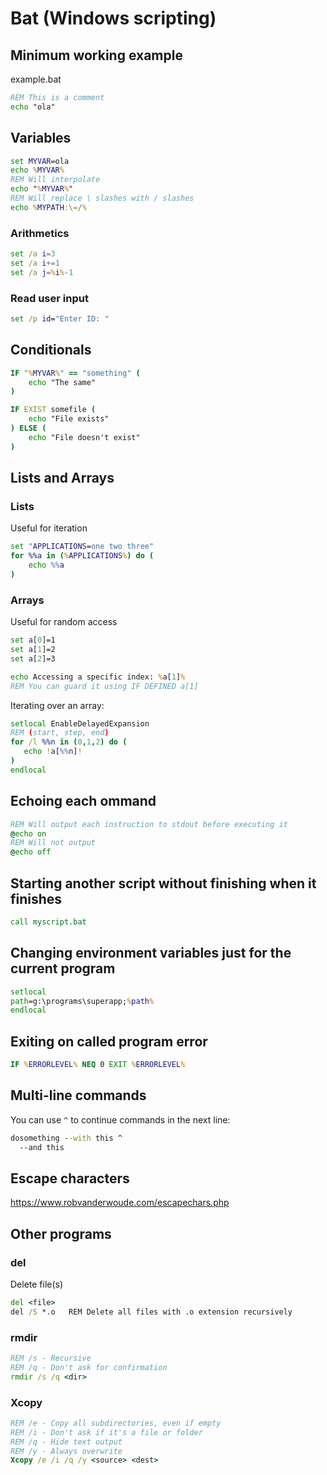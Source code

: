 # Bat (Windows scripting)

## Minimum working example

example.bat
```cmd
REM This is a comment
echo "ola"
```

## Variables

```cmd
set MYVAR=ola
echo %MYVAR%
REM Will interpolate
echo "%MYVAR%"
REM Will replace \ slashes with / slashes
echo %MYPATH:\=/%
```

### Arithmetics

```cmd
set /a i=3
set /a i+=1
set /a j=%i%-1
```

### Read user input
```cmd
set /p id="Enter ID: "
```

## Conditionals

```cmd
IF "%MYVAR%" == "something" (
    echo "The same"
)

IF EXIST somefile (
    echo "File exists"
) ELSE (
    echo "File doesn't exist"
)
```

## Lists and Arrays

### Lists

Useful for iteration

```cmd
set "APPLICATIONS=one two three"
for %%a in (%APPLICATIONS%) do (
    echo %%a
)
```

### Arrays

Useful for random access

```cmd
set a[0]=1
set a[1]=2 
set a[2]=3

echo Accessing a specific index: %a[1]%
REM You can guard it using IF DEFINED a[1]
```

Iterating over an array:

```cmd
setlocal EnableDelayedExpansion
REM (start, step, end)
for /l %%n in (0,1,2) do (
   echo !a[%%n]!
)
endlocal
```

## Echoing each ommand

```cmd
REM Will output each instruction to stdout before executing it
@echo on
REM Will not output
@echo off
```

## Starting another script without finishing when it finishes

```cmd
call myscript.bat
```

## Changing environment variables just for the current program

```cmd
setlocal
path=g:\programs\superapp;%path%
endlocal
```

## Exiting on called program error

```cmd
IF %ERRORLEVEL% NEQ 0 EXIT %ERRORLEVEL%
```

## Multi-line commands

You can use `^` to continue commands in the next line:

```cmd
dosomething --with this ^
  --and this
```

## Escape characters

https://www.robvanderwoude.com/escapechars.php

## Other programs

### del
Delete file(s)

```cmd
del <file>
del /S *.o   REM Delete all files with .o extension recursively
```

### rmdir
```cmd
REM /s - Recursive
REM /q - Don't ask for confirmation
rmdir /s /q <dir>
```

### Xcopy

```cmd
REM /e - Copy all subdirectories, even if empty
REM /i - Don't ask if it's a file or folder
REM /q - Hide text output
REM /y - Always overwrite
Xcopy /e /i /q /y <source> <dest>
```
